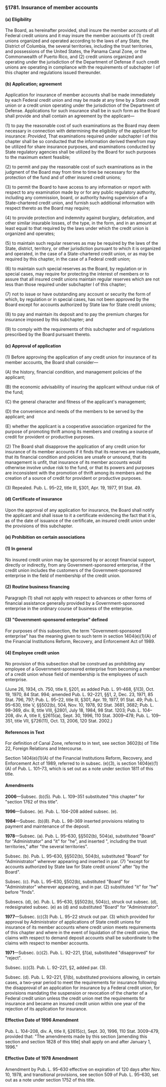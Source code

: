 ### §1781. Insurance of member accounts ###

#### (a) Eligibility ####

The Board, as hereinafter provided, shall insure the member accounts of all Federal credit unions and it may insure the member accounts of (1) credit unions organized and operated according to the laws of any State, the District of Columbia, the several territories, including the trust territories, and possessions of the United States, the Panama Canal Zone, or the Commonwealth of Puerto Rico, and (2) credit unions organized and operating under the jurisdiction of the Department of Defense if such credit unions are operating in compliance with the requirements of subchapter I of this chapter and regulations issued thereunder.

#### (b) Application; agreement ####

Application for insurance of member accounts shall be made immediately by each Federal credit union and may be made at any time by a State credit union or a credit union operating under the jurisdiction of the Department of Defense. Applications for such insurance shall be in such form as the Board shall provide and shall contain an agreement by the applicant—

(1) to pay the reasonable cost of such examinations as the Board may deem necessary in connection with determining the eligibility of the applicant for insurance: *Provided*, That examinations required under subchapter I of this chapter shall be so conducted that the information derived therefrom may be utilized for share insurance purposes, and examinations conducted by State regulatory agencies shall be utilized by the Board for such purposes to the maximum extent feasible;

(2) to permit and pay the reasonable cost of such examinations as in the judgment of the Board may from time to time be necessary for the protection of the fund and of other insured credit unions;

(3) to permit the Board to have access to any information or report with respect to any examination made by or for any public regulatory authority, including any commission, board, or authority having supervision of a State-chartered credit union, and furnish such additional information with respect thereto as the Board may require;

(4) to provide protection and indemnity against burglary, defalcation, and other similar insurable losses, of the type, in the form, and in an amount at least equal to that required by the laws under which the credit union is organized and operates;

(5) to maintain such regular reserves as may be required by the laws of the State, district, territory, or other jurisdiction pursuant to which it is organized and operated, in the case of a State-chartered credit union, or as may be required by this chapter, in the case of a Federal credit union;

(6) to maintain such special reserves as the Board, by regulation or in special cases, may require for protecting the interest of members or to assure that all insured credit unions maintain regular reserves which are not less than those required under subchapter I of this chapter;

(7) not to issue or have outstanding any account or security the form of which, by regulation or in special cases, has not been approved by the Board except for accounts authorized by State law for State credit unions;

(8) to pay and maintain its deposit and to pay the premium charges for insurance imposed by this subchapter; and

(9) to comply with the requirements of this subchapter and of regulations prescribed by the Board pursuant thereto.

#### (c) Approval of application ####

(1) Before approving the application of any credit union for insurance of its member accounts, the Board shall consider—

(A) the history, financial condition, and management policies of the applicant;

(B) the economic advisability of insuring the applicant without undue risk of the fund;

(C) the general character and fitness of the applicant's management;

(D) the convenience and needs of the members to be served by the applicant; and

(E) whether the applicant is a cooperative association organized for the purpose of promoting thrift among its members and creating a source of credit for provident or productive purposes.

(2) The Board shall disapprove the application of any credit union for insurance of its member accounts if it finds that its reserves are inadequate, that its financial condition and policies are unsafe or unsound, that its management is unfit, that insurance of its member accounts would otherwise involve undue risk to the fund, or that its powers and purposes are inconsistent with the promotion of thrift among its members and the creation of a source of credit for provident or productive purposes.

(3) Repealed. Pub. L. 95–22, title III, §301, Apr. 19, 1977, 91 Stat. 49.

#### (d) Certificate of insurance ####

Upon the approval of any application for insurance, the Board shall notify the applicant and shall issue to it a certificate evidencing the fact that it is, as of the date of issuance of the certificate, an insured credit union under the provisions of this subchapter.

#### (e) Prohibition on certain associations ####

#### (1) In general ####

No insured credit union may be sponsored by or accept financial support, directly or indirectly, from any Government-sponsored enterprise, if the credit union includes the customers of the Government-sponsored enterprise in the field of membership of the credit union.

#### (2) Routine business financing ####

Paragraph (1) shall not apply with respect to advances or other forms of financial assistance generally provided by a Government-sponsored enterprise in the ordinary course of business of the enterprise.

#### (3) "Government-sponsored enterprise" defined ####

For purposes of this subsection, the term "Government-sponsored enterprise" has the meaning given to such term in section 1404(e)(1)(A) of the Financial Institutions Reform, Recovery, and Enforcement Act of 1989.

#### (4) Employee credit union ####

No provision of this subsection shall be construed as prohibiting any employee of a Government-sponsored enterprise from becoming a member of a credit union whose field of membership is the employees of such enterprise.

(June 26, 1934, ch. 750, title II, §201, as added Pub. L. 91–468, §1(3), Oct. 19, 1970, 84 Stat. 994; amended Pub. L. 92–221, §§1, 2, Dec. 23, 1971, 85 Stat. 796, 797; Pub. L. 95–22, title III, §301, Apr. 19, 1977, 91 Stat. 49; Pub. L. 95–630, title V, §§502(b), 504, Nov. 10, 1978, 92 Stat. 3681, 3682; Pub. L. 98–369, div. B, title VIII, §2801, July 18, 1984, 98 Stat. 1203; Pub. L. 104–208, div. A, title II, §2615(a), Sept. 30, 1996, 110 Stat. 3009–478; Pub. L. 109–351, title VII, §726(11), Oct. 13, 2006, 120 Stat. 2002.)

#### References in Text ####

For definition of Canal Zone, referred to in text, see section 3602(b) of Title 22, Foreign Relations and Intercourse.

Section 1404(e)(1)(A) of the Financial Institutions Reform, Recovery, and Enforcement Act of 1989, referred to in subsec. (e)(3), is section 1404(e)(1)(A) of Pub. L. 101–73, which is set out as a note under section 1811 of this title.

#### Amendments ####

**2006**—Subsec. (b)(5). Pub. L. 109–351 substituted "this chapter" for "section 1762 of this title".

**1996**—Subsec. (e). Pub. L. 104–208 added subsec. (e).

**1984**—Subsec. (b)(8). Pub. L. 98–369 inserted provisions relating to payment and maintenance of the deposit.

**1978**—Subsec. (a). Pub. L. 95–630, §§502(b), 504(a), substituted "Board" for "Administrator" and "it" for "he", and inserted ", including the trust territories," after "the several territories".

Subsec. (b). Pub. L. 95–630, §§502(b), 504(b), substituted "Board" for "Administrator" wherever appearing and inserted in par. (7) "except for accounts authorized by State law for State credit unions" after "by the Board".

Subsec. (c). Pub. L. 95–630, §502(b), substituted "Board" for "Administrator" wherever appearing, and in par. (2) substituted "it" for "he" before "finds".

Subsecs. (d), (e). Pub. L. 95–630, §§502(b), 504(c), struck out subsec. (d), redesignated subsec. (e) as (d) and substituted "Board" for "Administrator".

**1977**—Subsec. (c)(3) Pub. L. 95–22 struck out par. (3) which provided for approval by Administrator of applications of State credit unions for insurance of its member accounts where credit union meets requirements of this chapter and where in the event of liquidation of the credit union, the claims with respect to demand deposit accounts shall be subordinate to the claims with respect to member accounts.

**1971**—Subsec. (c)(2). Pub. L. 92–221, §1(a), substituted "disapproved" for "reject".

Subsec. (c)(3). Pub. L. 92–221, §2, added par. (3).

Subsec. (d). Pub. L. 92–221, §1(b), substituted provisions allowing, in certain cases, a two–year period to meet the requirements for insurance following the disapproval of an application for insurance by a Federal credit union, for provisions mandating the suspension or revocation of the charter of a Federal credit union unless the credit union met the requirements for insurance and became an insured credit union within one year of the rejection of its application for insurance.

#### Effective Date of 1996 Amendment ####

Pub. L. 104–208, div. A, title II, §2615(c), Sept. 30, 1996, 110 Stat. 3009–479, provided that: "The amendments made by this section [amending this section and section 1828 of this title] shall apply on and after January 1, 1996."

#### Effective Date of 1978 Amendment ####

Amendment by Pub. L. 95–630 effective on expiration of 120 days after Nov. 10, 1978, and transitional provisions, see section 509 of Pub. L. 95–630, set out as a note under section 1752 of this title.